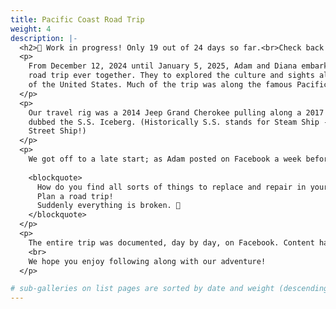 ```yaml
---
title: Pacific Coast Road Trip
weight: 4
description: |-
  <h2>🚧 Work in progress! Only 19 out of 24 days so far.<br>Check back later for more! 🏗️</h2>
  <p>
    From December 12, 2024 until January 5, 2025, Adam and Diana embarked on their longest
    road trip ever together. They to explored the culture and sights along the western coastline
    of the United States. Much of the trip was along the famous Pacific Coast Highway, or "PCH".
  </p>
  <p>
    Our travel rig was a 2014 Jeep Grand Cherokee pulling along a 2017 Escape 21C travel trailer,
    dubbed the S.S. Iceberg. (Historically S.S. stands for Steam Ship - but in this case it is a
    Street Ship!)
  </p>
  <p>
    We got off to a late start; as Adam posted on Facebook a week before:
  
    <blockquote>
      How do you find all sorts of things to replace and repair in your car?
      Plan a road trip!
      Suddenly everything is broken. 💸
    </blockquote>
  </p>
  <p>
    The entire trip was documented, day by day, on Facebook. Content has been copied here.
    <br>
    We hope you enjoy following along with our adventure!
  </p>

# sub-galleries on list pages are sorted by date and weight (descending)
---
```

